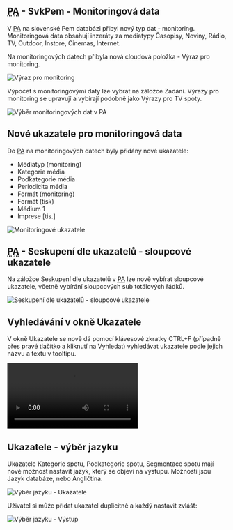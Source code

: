 ﻿---
categories: [fenix]
layout: fenix
---
## <abbr title="Postanalýza">PA</abbr> - SvkPem - Monitoringová data
V <abbr title="Postanalýza">PA</abbr> na slovenské Pem databázi přibyl nový typ dat - monitoring. Monitoringová data obsahují inzeráty za mediatypy Časopisy, Noviny, Rádio, TV, Outdoor, Instore, Cinemas, Internet.

Na monitoringových datech přibyla nová cloudová položka - Výraz pro monitoring.

![Výraz pro monitoring]({{site.url}}/data/vyrazpromonitoringbackstage.png "Výraz pro monitoring")

Výpočet s monitoringovými daty lze vybrat na záložce Zadání. Výrazy pro monitoring se upravují a vybírají podobně jako Výrazy pro TV spoty.

![Výběr monitoringových dat v PA]({{site.url}}/data/vyrazpromonitoring.png "Výběr monitoringových dat v PA")

## Nové ukazatele pro monitoringová data
Do <abbr title="Postanalýza">PA</abbr> na monitoringových datech byly přidány nové ukazatele:
<ul>
<li>Médiatyp (monitoring)</li>
<li>Kategorie média</li>
<li>Podkategorie média</li>
<li>Periodicita média</li>
<li>Formát (monitoring)</li>
<li>Formát (tisk)</li>
<li>Médium 1</li>
<li>Imprese [tis.]</li>
</ul>

![Monitoringové ukazatele]({{site.url}}/data/monitoringukazatele.png "Monitoringové ukazatele")

## <abbr title="Postanalýza">PA</abbr> - Seskupení dle ukazatelů - sloupcové ukazatele
Na záložce Seskupení dle ukazatelů v <abbr title="Postanalýza">PA</abbr> lze nově vybírat sloupcové ukazatele, včetně vybírání sloupcových sub totálových řádků.

![Seskupení dle ukazatelů - sloupcové ukazatele]({{site.url}}/data/sloupcoveukazatele.png "Seskupení dle ukazatelů - sloupcové ukazatele")

## Vyhledávání v okně Ukazatele
V okně Ukazatele se nově dá pomocí klávesové zkratky CTRL+F (případně přes pravé tlačítko a kliknutí na Vyhledat) vyhledávat ukazatele podle jejich názvu a textu v tooltipu.

<video src="{{site.url}}/data/vyhledavaniukazatelu.mp4" type="video/mp4" controls>Vyhledávání ukazatelů</video>

## Ukazatele - výběr jazyku
Ukazatele Kategorie spotu, Podkategorie spotu, Segmentace spotu mají nově možnost nastavit jazyk, který se objeví na výstupu. Možnosti jsou Jazyk databáze, nebo Angličtina.

![Výběr jazyku - Ukazatele]({{site.url}}/data/ukazatelejazyk.png "Výběr jazyku - Ukazatele")

Uživatel si může přidat ukazatel duplicitně a každý nastavit zvlášť:

![Výběr jazyku - Výstup]({{site.url}}/data/ukazatelejazyk2.png "Výběr jazyku - Výstup")
